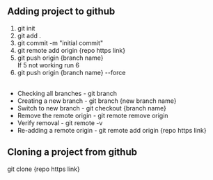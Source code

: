 ## Adding project to github
1. git init
2. git add .
3. git commit -m "initial commit"
4. git remote add origin {repo https link}
5. git push origin {branch name}  
   If 5 not working run 6
7. git push origin {branch name} --force
<br><br>
- Checking all branches - git branch  
- Creating a new branch - git branch {new branch name}  
- Switch to new branch - git checkout {branch name}  
- Remove the remote origin - git remote remove origin  
- Verify removal - git remote -v  
- Re-adding a remote origin - git remote add origin {repo https link}  



## Cloning a project from github
git clone {repo https link}
